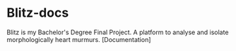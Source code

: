 # Blitz-docs
Blitz is my Bachelor's Degree Final Project. A platform to analyse and isolate morphologically heart murmurs. [Documentation]
